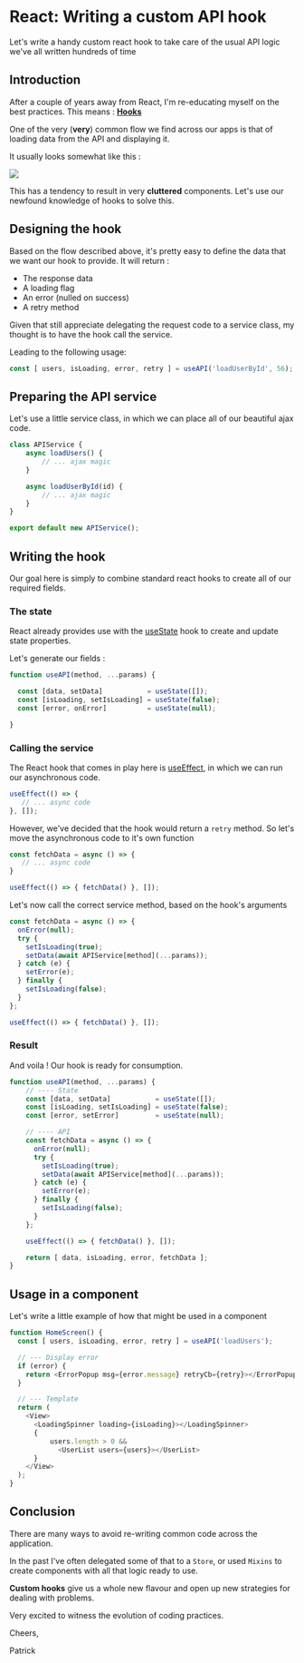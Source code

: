 # React: Writing a custom API hook

Let's write a handy custom react hook to take care of the usual API logic we've all written hundreds of time

## Introduction

After a couple of years away from React, I'm re-educating myself on the best practices. This means : **[Hooks](reactjs.org/docs/hooks-reference.html)**

One of the very (**very**) common flow we find across our apps is that of loading data from the API and displaying it. 

It usually looks somewhat like this :

![](https://files.tronica.io/manual-uploads/flowchart_api_fetch_5.png)

This has a tendency to result in very **cluttered** components. Let's use our newfound knowledge of hooks to solve this.  

## Designing the hook

Based on the flow described above, it's pretty easy to define the data that we want our hook to provide. It will return :

- The response data
- A loading flag
- An error (nulled on success)
- A retry method

Given that still appreciate delegating the request code to a service class, my thought is to have the hook call the service.

Leading to the following usage: 

```javascript
const [ users, isLoading, error, retry ] = useAPI('loadUserById', 56);
```


## Preparing the API service

Let's use a little service class, in which we can place all of our beautiful ajax code.


```javascript
class APIService {
	async loadUsers() {
		// ... ajax magic
	}

	async loadUserById(id) {
		// ... ajax magic
	}
} 

export default new APIService();
```


## Writing the hook

Our goal here is simply to combine standard react hooks to create all of our required fields.

### The state

React already provides use with the [useState](https://reactjs.org/docs/hooks-reference.html#usestate) hook to create and update state properties.

Let's generate our fields :

```javascript
function useAPI(method, ...params) { 

  const [data, setData]           = useState([]);
  const [isLoading, setIsLoading] = useState(false);
  const [error, onError]          = useState(null);

}
```

### Calling the service

The React hook that comes in play here is [useEffect](https://reactjs.org/docs/hooks-reference.html#useeffect), in which we can run our asynchronous code.

```javascript
useEffect(() => {
   // ... async code
}, []);
```

However, we've decided that the hook would return a `retry` method. So let's move the asynchronous code to it's own function

```javascript
const fetchData = async () => {
   // ... async code
}

useEffect(() => { fetchData() }, []);
```

Let's now call the correct service method, based on the hook's arguments

```javascript
const fetchData = async () => {
  onError(null);
  try {
    setIsLoading(true);
    setData(await APIService[method](...params));
  } catch (e) {
    setError(e);
  } finally {
    setIsLoading(false);
  }
};

useEffect(() => { fetchData() }, []);
```


### Result

And voila ! Our hook is ready for consumption.

```javascript
function useAPI(method, ...params) {
    // ---- State
    const [data, setData]           = useState([]);
    const [isLoading, setIsLoading] = useState(false);
    const [error, setError]         = useState(null);

    // ---- API
    const fetchData = async () => {
      onError(null);
      try {
        setIsLoading(true);
        setData(await APIService[method](...params));
      } catch (e) {
        setError(e);
      } finally {
        setIsLoading(false);
      }
    };

    useEffect(() => { fetchData() }, []);

    return [ data, isLoading, error, fetchData ];
}
```

## Usage in a component

Let's write a little example of how that might be used in a component

```javascript
function HomeScreen() {
  const [ users, isLoading, error, retry ] = useAPI('loadUsers');

  // --- Display error
  if (error) {
    return <ErrorPopup msg={error.message} retryCb={retry}></ErrorPopup>
  }

  // --- Template
  return (
    <View>
      <LoadingSpinner loading={isLoading}></LoadingSpinner>
      {
          users.length > 0 &&
            <UserList users={users}></UserList>
      }
    </View>
  );
}
```


## Conclusion

There are many ways to avoid re-writing common code across the application. 

In the past I've often delegated some of that to a `Store`, or used `Mixins` to create components with all that logic ready to use.

**Custom hooks** give us a whole new flavour and open up new strategies for dealing with problems.

Very excited to witness the evolution of coding practices.

Cheers,

Patrick